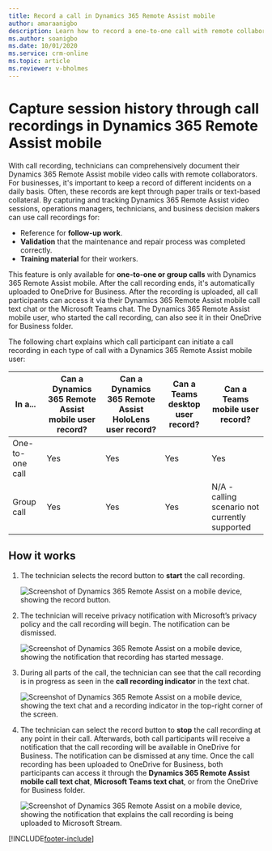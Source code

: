 ```yaml
---
title: Record a call in Dynamics 365 Remote Assist mobile
author: amaraanigbo
description: Learn how to record a one-to-one call with remote collaborators in the Dynamics 365 Remote Assist mobile app. 
ms.author: soanigbo
ms.date: 10/01/2020
ms.service: crm-online
ms.topic: article
ms.reviewer: v-bholmes
---
```

# Capture session history through call recordings in Dynamics 365 Remote Assist mobile

With call recording, technicians can comprehensively document their Dynamics 365 Remote Assist mobile video calls with remote collaborators. For businesses, it's important to keep a record of different incidents on a daily basis. Often, these records are kept through paper trails or text-based collateral. By capturing and tracking Dynamics 365 Remote Assist video sessions, operations managers, technicians, and business decision makers can use call recordings for:

- Reference for **follow-up work**.
- **Validation** that the maintenance and repair process was completed correctly.
- **Training material** for their workers.

This feature is only available for **one-to-one or group calls** with Dynamics 365 Remote Assist mobile. After the call recording ends, it's automatically uploaded to OneDrive for Business. After the recording is uploaded, all call participants can access it via their Dynamics 365 Remote Assist mobile call text chat or the Microsoft Teams chat. The Dynamics 365 Remote Assist mobile user, who started the call recording, can also see it in their OneDrive for Business folder.

The following chart explains which call participant can initiate a call recording in each type of call with a Dynamics 365 Remote Assist mobile user:

| In a...  |Can a Dynamics 365 Remote Assist mobile user record?     |Can a Dynamics 365 Remote Assist HoloLens user record?     | Can a Teams desktop user record? |  Can a Teams mobile user record?  |  
|---|---|---|---|---|
|  One-to-one call |  Yes |  Yes |  Yes | Yes |
|  Group call |  Yes | Yes | Yes | N/A - calling scenario not currently supported |  

## How it works

1. The technician selects the record button to **start** the call recording.

    ![Screenshot of Dynamics 365 Remote Assist on a mobile device, showing the record button.](./media/rec_1.PNG)

2. The technician will receive privacy notification with Microsoft’s privacy policy and the call recording will begin. The notification can be dismissed.

    ![Screenshot of Dynamics 365 Remote Assist on a mobile device, showing the notification that recording has started message.](./media/recorder_2.png)

3. During all parts of the call, the technician can see that the call recording is in progress as seen in the **call recording indicator** in the text chat.

    ![Screenshot of Dynamics 365 Remote Assist on a mobile device, showing the text chat and a recording indicator in the top-right corner of the screen.](./media/textchatrecorder.PNG)

4. The technician can select the record button to **stop** the call recording at any point in their call. Afterwards, both call participants will receive a notification that the call recording will be available in OneDrive for Business. The notification can be dismissed at any time. Once the call recording has been uploaded to OneDrive for Business, both participants can access it through the **Dynamics 365 Remote Assist mobile call text chat**, **Microsoft Teams text chat**, or from the OneDrive for Business folder.

    ![Screenshot of Dynamics 365 Remote Assist on a mobile device, showing the notification that explains the call recording is being uploaded to Microsoft Stream.](./media/recorder_4.png)


[!INCLUDE[footer-include](../../includes/footer-banner.md)]
